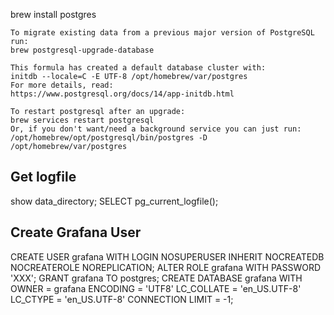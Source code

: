 brew install postgres 

    To migrate existing data from a previous major version of PostgreSQL run:
    brew postgresql-upgrade-database

    This formula has created a default database cluster with:
    initdb --locale=C -E UTF-8 /opt/homebrew/var/postgres
    For more details, read:
    https://www.postgresql.org/docs/14/app-initdb.html

    To restart postgresql after an upgrade:
    brew services restart postgresql
    Or, if you don't want/need a background service you can just run:
    /opt/homebrew/opt/postgresql/bin/postgres -D /opt/homebrew/var/postgres
    
    
## Get logfile 
show data_directory;
SELECT  pg_current_logfile();


## Create Grafana User
CREATE USER grafana WITH LOGIN NOSUPERUSER INHERIT NOCREATEDB NOCREATEROLE NOREPLICATION;
ALTER ROLE grafana WITH PASSWORD 'XXX';
GRANT grafana TO postgres;
CREATE DATABASE grafana WITH OWNER = grafana ENCODING = 'UTF8' LC_COLLATE = 'en_US.UTF-8' LC_CTYPE = 'en_US.UTF-8' CONNECTION LIMIT = -1;
